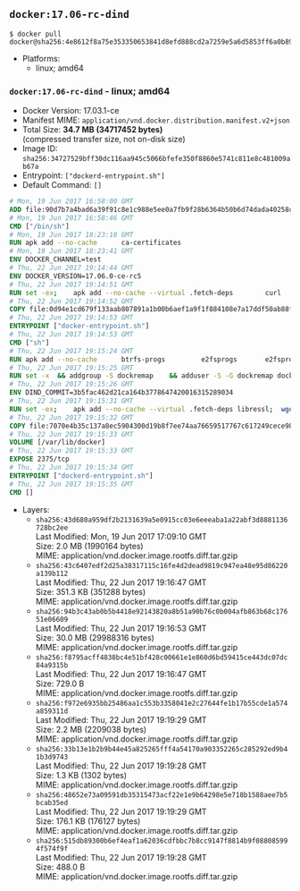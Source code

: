 ## `docker:17.06-rc-dind`

```console
$ docker pull docker@sha256:4e8612f8a75e353350653841d8efd888cd2a7259e5a6d5853ff6a0b8995d09ce
```

-	Platforms:
	-	linux; amd64

### `docker:17.06-rc-dind` - linux; amd64

-	Docker Version: 17.03.1-ce
-	Manifest MIME: `application/vnd.docker.distribution.manifest.v2+json`
-	Total Size: **34.7 MB (34717452 bytes)**  
	(compressed transfer size, not on-disk size)
-	Image ID: `sha256:34727529bff30dc116aa945c5066bfefe350f8860e5741c811e8c481009ab67a`
-	Entrypoint: `["dockerd-entrypoint.sh"]`
-	Default Command: `[]`

```dockerfile
# Mon, 19 Jun 2017 16:58:00 GMT
ADD file:90d7b7a4bad6a39f91c8e1c988e5ee0a7fb9f28b6364b50b6d74dada40258cca in / 
# Mon, 19 Jun 2017 16:58:46 GMT
CMD ["/bin/sh"]
# Mon, 19 Jun 2017 18:23:18 GMT
RUN apk add --no-cache 		ca-certificates
# Mon, 19 Jun 2017 18:23:41 GMT
ENV DOCKER_CHANNEL=test
# Thu, 22 Jun 2017 19:14:44 GMT
ENV DOCKER_VERSION=17.06.0-ce-rc5
# Thu, 22 Jun 2017 19:14:51 GMT
RUN set -ex; 	apk add --no-cache --virtual .fetch-deps 		curl 		tar 	; 		apkArch="$(apk --print-arch)"; 	case "$apkArch" in 		x86_64) dockerArch='x86_64' ;; 		s390x) dockerArch='s390x' ;; 		*) echo >&2 "error: unsupported architecture ($apkArch)"; exit 1 ;;	esac; 		if ! curl -fL -o docker.tgz "https://download.docker.com/linux/static/${DOCKER_CHANNEL}/${dockerArch}/docker-${DOCKER_VERSION}.tgz"; then 		echo >&2 "error: failed to download 'docker-${DOCKER_VERSION}' from '${DOCKER_CHANNEL}' for '${dockerArch}'"; 		exit 1; 	fi; 		tar --extract 		--file docker.tgz 		--strip-components 1 		--directory /usr/local/bin/ 	; 	rm docker.tgz; 		apk del .fetch-deps; 		dockerd -v; 	docker -v
# Thu, 22 Jun 2017 19:14:52 GMT
COPY file:0d94e1cd679f133aab807891a1b00b6aef1a9f1f884108e7a17ddf50ab88f1fb in /usr/local/bin/ 
# Thu, 22 Jun 2017 19:14:53 GMT
ENTRYPOINT ["docker-entrypoint.sh"]
# Thu, 22 Jun 2017 19:14:53 GMT
CMD ["sh"]
# Thu, 22 Jun 2017 19:15:24 GMT
RUN apk add --no-cache 		btrfs-progs 		e2fsprogs 		e2fsprogs-extra 		iptables 		xfsprogs 		xz
# Thu, 22 Jun 2017 19:15:25 GMT
RUN set -x 	&& addgroup -S dockremap 	&& adduser -S -G dockremap dockremap 	&& echo 'dockremap:165536:65536' >> /etc/subuid 	&& echo 'dockremap:165536:65536' >> /etc/subgid
# Thu, 22 Jun 2017 19:15:26 GMT
ENV DIND_COMMIT=3b5fac462d21ca164b3778647420016315289034
# Thu, 22 Jun 2017 19:15:31 GMT
RUN set -ex; 	apk add --no-cache --virtual .fetch-deps libressl; 	wget -O /usr/local/bin/dind "https://raw.githubusercontent.com/docker/docker/${DIND_COMMIT}/hack/dind"; 	chmod +x /usr/local/bin/dind; 	apk del .fetch-deps
# Thu, 22 Jun 2017 19:15:32 GMT
COPY file:7070e4b35c137a8ec5904300d19b8f7ee74aa76659517767c617249cece98a4a in /usr/local/bin/ 
# Thu, 22 Jun 2017 19:15:33 GMT
VOLUME [/var/lib/docker]
# Thu, 22 Jun 2017 19:15:33 GMT
EXPOSE 2375/tcp
# Thu, 22 Jun 2017 19:15:34 GMT
ENTRYPOINT ["dockerd-entrypoint.sh"]
# Thu, 22 Jun 2017 19:15:35 GMT
CMD []
```

-	Layers:
	-	`sha256:43d680a959df2b2131639a5e0915cc03e6eeeaba1a22abf3d8881136728bc2ee`  
		Last Modified: Mon, 19 Jun 2017 17:09:10 GMT  
		Size: 2.0 MB (1990164 bytes)  
		MIME: application/vnd.docker.image.rootfs.diff.tar.gzip
	-	`sha256:43c6407edf2d25a38317115c16fe4d2dead9819c947ea48e95d86220a139b112`  
		Last Modified: Thu, 22 Jun 2017 19:16:47 GMT  
		Size: 351.3 KB (351288 bytes)  
		MIME: application/vnd.docker.image.rootfs.diff.tar.gzip
	-	`sha256:94b3c43ab0b5b4418e92143820a8b51a90b76c0b004afb863b68c17651e06609`  
		Last Modified: Thu, 22 Jun 2017 19:16:53 GMT  
		Size: 30.0 MB (29988316 bytes)  
		MIME: application/vnd.docker.image.rootfs.diff.tar.gzip
	-	`sha256:f8795acff4838bc4e51bf428c00661e1e860d6bd59415ce443dc07dc84a9315b`  
		Last Modified: Thu, 22 Jun 2017 19:16:47 GMT  
		Size: 729.0 B  
		MIME: application/vnd.docker.image.rootfs.diff.tar.gzip
	-	`sha256:f972e6935bb25486aa1c553b3358041e2c27644fe1b17b55cde1a574a859311d`  
		Last Modified: Thu, 22 Jun 2017 19:19:29 GMT  
		Size: 2.2 MB (2209038 bytes)  
		MIME: application/vnd.docker.image.rootfs.diff.tar.gzip
	-	`sha256:33b13e1b2b9b44e45a825265fff4a54170a903352265c285292ed9b41b3d9743`  
		Last Modified: Thu, 22 Jun 2017 19:19:28 GMT  
		Size: 1.3 KB (1302 bytes)  
		MIME: application/vnd.docker.image.rootfs.diff.tar.gzip
	-	`sha256:48652e73a09591db35315473acf22e1e9b64298e5e718b1588aee7b5bcab35ed`  
		Last Modified: Thu, 22 Jun 2017 19:19:29 GMT  
		Size: 176.1 KB (176127 bytes)  
		MIME: application/vnd.docker.image.rootfs.diff.tar.gzip
	-	`sha256:515db89300b6ef4eaf1a62036cdfbbc7b8cc9147f8814b9f088085994f574f9f`  
		Last Modified: Thu, 22 Jun 2017 19:19:28 GMT  
		Size: 488.0 B  
		MIME: application/vnd.docker.image.rootfs.diff.tar.gzip
